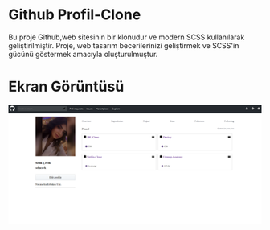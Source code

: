 <h1>Github Profil-Clone</h1>

Bu proje Github,web sitesinin bir klonudur ve modern SCSS kullanılarak geliştirilmiştir. Proje, web tasarım becerilerinizi geliştirmek ve SCSS'in gücünü göstermek amacıyla oluşturulmuştur.

<h1>Ekran Görüntüsü</h1>

![](ekran.png)